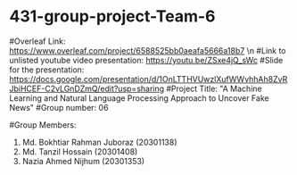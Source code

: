 # 431-group-project-Team-6 

#Overleaf Link: https://www.overleaf.com/project/6588525bb0aeafa5666a18b7 \n
#Link to unlisted youtube video presentation: https://youtu.be/ZSxe4jQ_sWc
#Slide for the presentation: https://docs.google.com/presentation/d/1OnLTTHVUwzlXufWWvhhAh8ZvRJbiHCEF-C2vLGnDZmQ/edit?usp=sharing
#Project Title: "A Machine Learning and Natural Language Processing Approach to Uncover Fake News"
#Group number: 06

#Group Members:
1. Md. Bokhtiar Rahman Juboraz (20301138)
2. Md. Tanzil Hossain          (20301408)
3. Nazia Ahmed Nijhum          (20301353)
